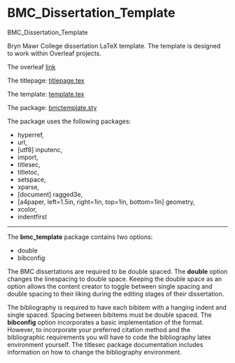 # BMC_Dissertation_Template
BMC_Dissertation_Template

Bryn Mawr College dissertation LaTeX template. The template is designed to work within Overleaf projects.

The overleaf [link](https://www.overleaf.com/read/tdmvhyzkkrch)

The titlepage:
[titlepage.tex](https://github.com/cacsphysics/BMC_Dissertation_Template/blob/main/titlepage.tex)

The template:
[template.tex](https://github.com/cacsphysics/BMC_Dissertation_Template/blob/main/template.tex)

The package:
[bmctemplate.sty](https://github.com/cacsphysics/BMC_Dissertation_Template/blob/main/bmctemplate.sty)

The package uses the following packages: 
- hyperref, 
- url, 
- [utf8] inputenc, 
- import, 
- titlesec, 
- titletoc, 
- setspace, 
- xparse, 
- [document] ragged3e, 
- [a4paper, left=1.5in, right=1in, top=1in, bottom=1in] geometry,
- xcolor, 
- indentfirst
---
The **bmc_template** package contains two options:
- double
- bibconfig

The BMC dissertations are required to be double spaced. The **double** option changes the linespacing to double space. Keeping the double space as an option allows the content creator to toggle between single spacing and double spacing to their liking during the editing stages of their dissertation.

The bibliography is required to have each bibitem with a hanging indent and single spaced. Spacing between bibitems must be double spaced. The **bibconfig** option incorporates a basic implementation of the format. However, to incorporate your preferred citation method and the bibliographic requirements you will have to code the bibliography latex environment yourself. The titlesec package documentation includes information on how to change the bibliography environment.

